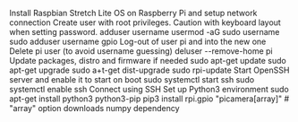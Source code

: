 Install Raspbian Stretch Lite OS on Raspberry Pi and setup network connection
Create user with root privileges. Caution with keyboard layout when setting password.
  adduser username
  usermod -aG sudo username
  sudo adduser username gpio
Log-out of user pi and into the new one
Delete pi user (to avoid username guessing)
  deluser --remove-home pi
Update packages, distro and firmware if needed
  sudo apt-get update
  sudo apt-get upgrade
  sudo a+t-get dist-upgrade
  sudo rpi-update
Start OpenSSH server and enable it to start on boot
  sudo systemctl start ssh
  sudo systemctl enable ssh
Connect using SSH
Set up Python3 environment
  sudo apt-get install python3 python3-pip 
  pip3 install rpi.gpio "picamera[array]"  # "array" option downloads numpy dependency
